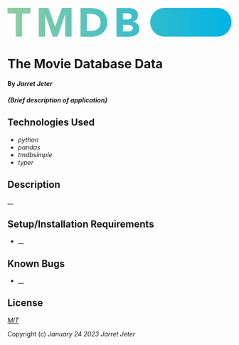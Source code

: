 ![vizualization](./img/blue_short-8e7b30f73a4020692ccca9c88bafe5dcb6f8a62a4c6bc55cd9ba82bb2cd95f6c.svg)
# The Movie Database Data

#### By _Jarret Jeter_

#### _{Brief description of application}_


## Technologies Used

* _python_
* _pandas_
* _tmdbsimple_
* _typer_

## Description

__

## Setup/Installation Requirements

* __

## Known Bugs

* __

## License

_[MIT](https://github.com/jarretjeter/tmdbdata/blob/main/LICENSE.txt)_

Copyright (c) _January 24 2023_ _Jarret Jeter_